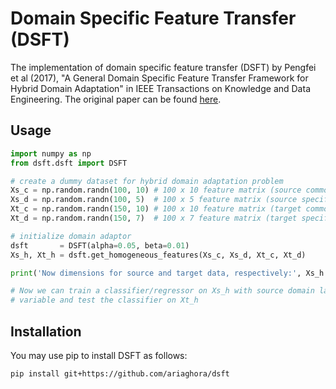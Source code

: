 # Domain Specific Feature Transfer (DSFT)

The implementation of domain specific feature transfer (DSFT) by Pengfei et al (2017), "A General Domain Specific Feature Transfer Framework for Hybrid Domain Adaptation" in IEEE Transactions on Knowledge and Data Engineering. The original paper can be found [here](https://ieeexplore.ieee.org/abstract/document/8432087).

## Usage

```python
import numpy as np
from dsft.dsft import DSFT

# create a dummy dataset for hybrid domain adaptation problem
Xs_c = np.random.randn(100, 10) # 100 x 10 feature matrix (source common features)
Xs_d = np.random.randn(100, 5)  # 100 x 5 feature matrix (source specific features)
Xt_c = np.random.randn(150, 10) # 100 x 10 feature matrix (target common features)
Xt_d = np.random.randn(150, 7)  # 100 x 7 feature matrix (target specific features)

# initialize domain adaptor
dsft       = DSFT(alpha=0.05, beta=0.01)
Xs_h, Xt_h = dsft.get_homogeneous_features(Xs_c, Xs_d, Xt_c, Xt_d)

print('Now dimensions for source and target data, respectively:', Xs_h.shape, Xt_h.shape)

# Now we can train a classifier/regressor on Xs_h with source domain label/dependent 
# variable and test the classifier on Xt_h
```

## Installation

You may use pip to install DSFT as follows:

```pip install git+https://github.com/ariaghora/dsft```
